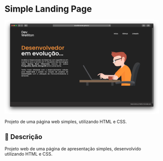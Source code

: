 # Simple Landing Page

![simple-landing-page](img/simple-landing-page.png)

Projeto de uma página web simples, utilizando HTML e CSS.

## 🚀 Descrição

Projeto web de uma página de apresentação simples, desenvolvido utilizando HTML e CSS.

